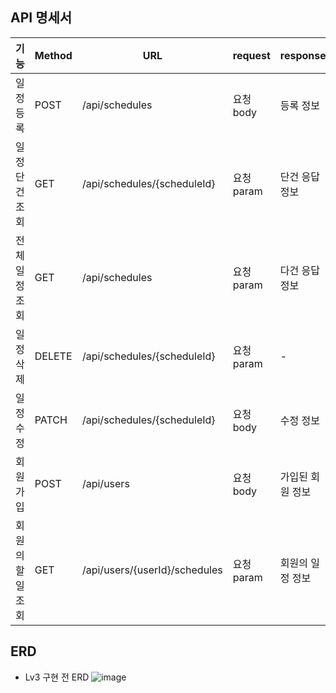 ## API 명세서

| 기능             | Method | URL                                 | request       | response         | 상태코드           |
|------------------|--------|-------------------------------------|----------------|------------------|---------------------|
| 일정 등록        | POST   | /api/schedules                           | 요청 body      | 등록 정보         | 201 (Created)       |
| 일정 단건 조회   | GET    | /api/schedules/{scheduleId}                  | 요청 param     | 단건 응답 정보     | 200 (OK)            |
| 전체 일정 조회   | GET    | /api/schedules                           | 요청 param     | 다건 응답 정보     | 200 (OK)            |
| 일정 삭제        | DELETE | /api/schedules/{scheduleId}                  | 요청 param     | -                | 204 (No Content)    |
| 일정 수정        | PATCH  | /api/schedules/{scheduleId}                  | 요청 body      | 수정 정보         | 200 (OK)            |
| 회원가입         | POST   | /api/users                          | 요청 body      | 가입된 회원 정보   | 201 (Created)       |
| 회원의 할 일 조회 | GET    | /api/users/{userId}/schedules            | 요청 param     | 회원의 일정 정보   | 200 (OK)            |

## ERD

- Lv3 구현 전 ERD
![image](https://github.com/user-attachments/assets/fbc2dd2e-c48c-407f-9ee4-d81a2620738a)

